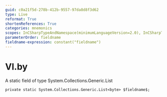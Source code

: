 ```yaml
---
guid: c0a21f5d-278b-412b-9557-97da8d8f3d62
type: Live
reformat: True
shortenReferences: True
categories: mnemonics
scopes: InCSharpTypeAndNamespace(minimumLanguageVersion=2.0), InCSharpTypeMember(minimumLanguageVersion=2.0)
parameterOrder: fieldname
fieldname-expression: constant("fieldname")
---
```


# Vl.by

A static field of type System.Collections.Generic.List<byte>

```
private static System.Collections.Generic.List<byte> $fieldname$;
```
